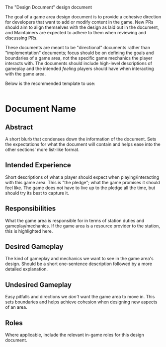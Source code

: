 The "Design Document" design document

The goal of a game area design document is to provide a cohesive direction for developers that want to add or modify content in the game. New PRs should aim to align themselves with the design as laid out in the document, and Maintainers are expected to adhere to them when reviewing and discussing PRs.

These documents are meant to be "directional" documents rather than "implementation" documents; focus should be on defining the goals and boundaries of a game area, not the specific game mechanics the player interacts with. The documents should include high-level descriptions of gameplay and the intended *feeling* players should have when interacting with the game area. 

Below is the recommended template to use: 
<br>
<br>

# Document Name

## Abstract
A short blurb that condenses down the information of the document. Sets the expectations for what the document will contain and helps ease into the other sections' more list-like format.

## Intended Experience
Short descriptions of what a player should expect when playing/interacting with this game area. This is "the pledge"; what the game promises it should feel like. The game does not have to live up to the pledge all the time, but should try its best to capture it.

## Responsibilities
What the game area is responsible for in terms of station duties and gameplay/mechanics. If the game area is a resource provider to the station, this is highlighted here.

## Desired Gameplay
The kind of gameplay and mechanics we want to see in the game area's design. Should be a short one-sentence description followed by a more detailed explanation. 

## Undesired Gameplay
Easy pitfalls and directions we *don't* want the game area to move in. This sets boundaries and helps achieve cohesion when designing new aspects of an area.

## Roles
Where applicable, include the relevant in-game roles for this design document.
